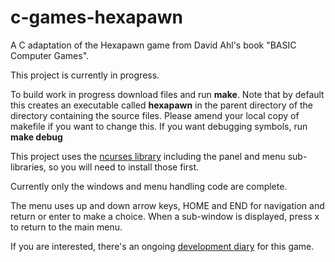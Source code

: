 # c-games-hexapawn
A C adaptation of the Hexapawn game from David Ahl's book "BASIC Computer Games".

This project is currently in progress.

To build work in progress download files and run **make**. Note that by default this creates an executable called **hexapawn** in the parent directory of the directory containing the source files. Please amend your local copy of makefile if you want to change this. If you want debugging symbols, run **make debug**

This project uses the [ncurses library](https://github.com/mirror/ncurses) including the panel and menu sub-libraries, so you will need to install those first.

Currently only the windows and menu handling code are complete.

The menu uses up and down arrow keys, HOME and END for navigation and return or enter to make a choice. When a sub-window is displayed, press x to return to the main menu.

If you are interested, there's an ongoing [development diary](https://laurencescotford.com/games-programming-from-the-ground-up-with-c-hexapawn/) for this game.
